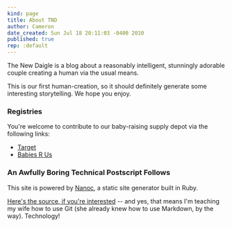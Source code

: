 ```yaml
---
kind: page
title: About TND
author: Cameron
date_created: Sun Jul 18 20:11:03 -0400 2010
published: true
rep: :default
---
```


The New Daigle is a blog about a reasonably intelligent, stunningly adorable couple creating a human via the usual means.

This is our first human-creation, so it should definitely generate some interesting storytelling. We hope you enjoy.

### Registries

You're welcome to contribute to our baby-raising supply depot via the following links:

- [Target](http://www.target.com/registry/baby/3PQNT6NQV6XWK)
- [Babies R Us](http://vurl.me/XMD)

### An Awfully Boring Technical Postscript Follows

This site is powered by [Nanoc,](http://nanoc.stoneship.org/) a static site generator built in Ruby. 

[Here's the source, if you're interested](https://github.com/camerond/thenewdaigle) -- and yes, that means I'm teaching my wife how to use Git (she already knew how to use Markdown, by the way). Technology!

